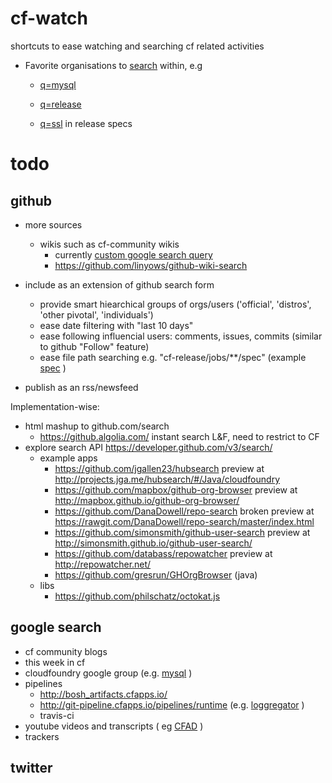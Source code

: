 # cf-watch
shortcuts to ease watching and searching cf related activities 

* Favorite organisations to [search](https://github.com/search/advanced?q=mysql+user%3Acloudfoundry+user%3Acloudfoundry-incubator+user%3Acloudfoundry-community+user%3Acloudfoundry-samples+user%3Apivotal-cf+user%3Acf-platform-eng+user%3APivotal-Field-Engineering+user%3Apivotalservices+user%3Apivotal-cf-workshop+user%3Apivotal-cf-experimental+user%3Acf-services+user%3Apcf-guides+user%3Apivotalsoftware+user%3Apivotal-cf-workshop+user%3APivotal-CF-Support+user%3Acfmobile+user%3Apivotal-lattice+user%3APivotal-Solutions+user%3Astarkandwayne+user%3AAltoros+user%3AActiveState+user%3ACloudCredo+user%3AIBM-Bluemix+user%3Aippontech+user%3Alogsearch+user%3Aspring+user%3Aspring-projects+user%3Aspring-guides+user%3Aspgreenberg+user%3Amstine+user%3Ajoshlong+user%3Amheath+user%3Ayoungm&ref=searchresults&type=Repositories&utf8=%E2%9C%93) within, e.g
   * [q=mysql](https://github.com/search?utf8=%E2%9C%93&q=mysql+user%3Acloudfoundry+user%3Acloudfoundry-incubator+user%3Acloudfoundry-community+user%3Acloudfoundry-samples+user%3Apivotal-cf+user%3Acf-platform-eng+user%3APivotal-Field-Engineering+user%3Apivotalservices+user%3Apivotal-cf-workshop+user%3Apivotal-cf-experimental+user%3Acf-services+user%3Apcf-guides+user%3Apivotalsoftware+user%3Apivotal-cf-workshop+user%3APivotal-CF-Support+user%3Acfmobile+user%3Apivotal-lattice+user%3APivotal-Solutions+user%3Astarkandwayne+user%3AAltoros+user%3AActiveState+user%3ACloudCredo+user%3AIBM-Bluemix+user%3Aippontech+user%3Alogsearch+user%3Aspring+user%3Aspring-projects+user%3Aspring-guides+user%3Aspgreenberg+user%3Amstine+user%3Ajoshlong+user%3Amheath+user%3Ayoungm&type=Repositories&ref=advsearch&l=)
   * [q=release](https://github.com/search?o=desc&q=release+user%3Acloudfoundry+user%3Acloudfoundry-incubator+user%3Acloudfoundry-community+user%3Acloudfoundry-samples+user%3Apivotal-cf+user%3Acf-platform-eng+user%3APivotal-Field-Engineering+user%3Apivotalservices+user%3Apivotal-cf-workshop+user%3Apivotal-cf-experimental+user%3Acf-services+user%3Apcf-guides+user%3Apivotalsoftware+user%3Apivotal-cf-workshop+user%3APivotal-CF-Support+user%3Acfmobile+user%3Apivotal-lattice+user%3APivotal-Solutions+user%3Astarkandwayne+user%3AAltoros+user%3AActiveState+user%3ACloudCredo+user%3AIBM-Bluemix+user%3Aippontech+user%3Alogsearch+user%3Aspring+user%3Aspring-projects+user%3Aspring-guides+user%3Aspgreenberg+user%3Amstine+user%3Ajoshlong+user%3Amheath+user%3Ayoungm&ref=searchresults&s=updated&type=Repositories&utf8=%E2%9C%93)

   * [q=ssl](https://github.com/search?utf8=%E2%9C%93&q=ssl+description+path%3Ajobs%2F+user%3Acloudfoundry+user%3Acloudfoundry-incubator+user%3Acloudfoundry-community+user%3Acloudfoundry-samples+user%3Apivotal-cf+user%3Acf-platform-eng+user%3APivotal-Field-Engineering+user%3Apivotalservices+user%3Apivotal-cf-workshop+user%3Apivotal-cf-experimental+user%3Acf-services+user%3Apcf-guides+user%3Apivotalsoftware+user%3Apivotal-cf-workshop+user%3APivotal-CF-Support+user%3Acfmobile+user%3Apivotal-lattice+user%3APivotal-Solutions+user%3Astarkandwayne+user%3AAltoros+user%3AActiveState+user%3ACloudCredo+user%3AIBM-Bluemix+user%3Aippontech+user%3Alogsearch+user%3Aspring+user%3Aspring-projects+user%3Aspring-guides+user%3Aspgreenberg+user%3Amstine+user%3Ajoshlong+user%3Amheath+user%3Ayoungm&type=Code&ref=searchresults) in release specs

   
# todo

## github

* more sources
  * wikis such as cf-community wikis
    * currently [custom google search query](https://github.com/cloudfoundry-community/cf-docs-contrib/wiki/Search)
    * https://github.com/linyows/github-wiki-search
    

* include as an extension of github search form
   * provide smart hiearchical groups of orgs/users ('official', 'distros', 'other pivotal', 'individuals')
   * ease date filtering with "last 10 days" 
   * ease following influencial users: comments, issues, commits (similar to github "Follow" feature)
   * ease file path searching e.g. "cf-release/jobs/**/spec" (example [spec](https://github.com/cloudfoundry/cf-release/blob/962d606ab8260f25af2c7ef335bd74b9e18a7169/jobs/login/spec#L28) )
* publish as an rss/newsfeed

Implementation-wise:
* html mashup to github.com/search
   * https://github.algolia.com/ instant search L&F, need to restrict to CF
* explore search API https://developer.github.com/v3/search/
   * example apps
     * https://github.com/jgallen23/hubsearch preview at http://projects.jga.me/hubsearch/#/Java/cloudfoundry
     * https://github.com/mapbox/github-org-browser preview at http://mapbox.github.io/github-org-browser/
     * https://github.com/DanaDowell/repo-search broken preview at https://rawgit.com/DanaDowell/repo-search/master/index.html
     * https://github.com/simonsmith/github-user-search preview at http://simonsmith.github.io/github-user-search/
     * https://github.com/databass/repowatcher preview at http://repowatcher.net/
     * https://github.com/gresrun/GHOrgBrowser (java)
   * libs
     * https://github.com/philschatz/octokat.js


## google search

* cf community blogs
* this week in cf
* cloudfoundry google group (e.g. [mysql](https://groups.google.com/a/cloudfoundry.org/forum/?fromgroups=#!topicsearch/mysql) )
* pipelines
   * http://bosh_artifacts.cfapps.io/
   * http://git-pipeline.cfapps.io/pipelines/runtime (e.g. [loggregator](https://www.google.fr/search?q=site:git-pipeline.cfapps.io+routing-api&ie=utf-8&oe=utf-8&gws_rd=cr&ei=QFcJVdXVA8u07gb__4DwBA#q=site:git-pipeline.cfapps.io+loggregator) )
   * travis-ci
* youtube videos and transcripts ( eg [CFAD](https://www.youtube.com/api/timedtext?sparams=asr_langs%2Ccaps%2Cv%2Cexpire&expire=1426700408&caps=asr&hl=en-US&key=yttt1&signature=911C9CE963387B5FE74370C642A622094976AB2F.4D672E50A26B8815277CDE78B023039E3B150BFD&v=UQFU3tpWwiI&asr_langs=ru%2Ces%2Cnl%2Cpt%2Cko%2Cde%2Cit%2Cja%2Cen%2Cfr&type=track&lang=en&name&kind=asr&fmt=1) )
* trackers

## twitter
